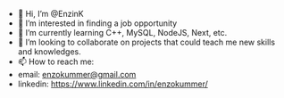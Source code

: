 - 👋 Hi, I’m @EnzinK
- 👀 I’m interested in finding a job opportunity
- 🌱 I’m currently learning C++, MySQL, NodeJS, Next, etc.
- 💞️ I’m looking to collaborate on projects that could teach me new skills and knowledges.
- 📫 How to reach me:
- email: enzokummer@gmail.com
- linkedin: https://www.linkedin.com/in/enzokummer/

<!---
EnzinK/EnzinK is a ✨ special ✨ repository because its `README.md` (this file) appears on your GitHub profile.
You can click the Preview link to take a look at your changes.
--->
